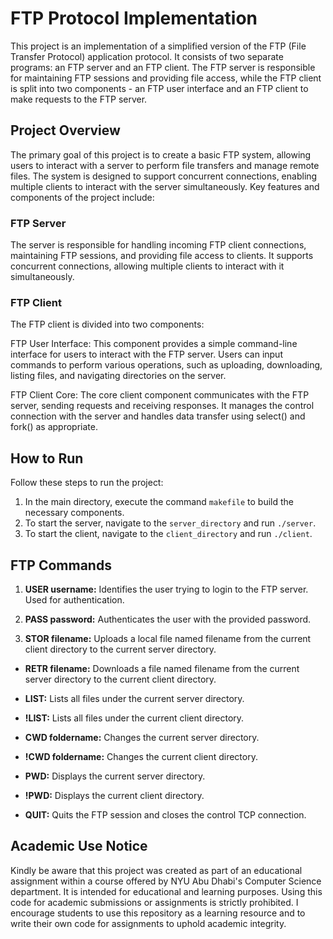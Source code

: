 # FTP Protocol Implementation

This project is an implementation of a simplified version of the FTP (File Transfer Protocol) application protocol. It consists of two separate programs: an FTP server and an FTP client. The FTP server is responsible for maintaining FTP sessions and providing file access, while the FTP client is split into two components - an FTP user interface and an FTP client to make requests to the FTP server.

## Project Overview

The primary goal of this project is to create a basic FTP system, allowing users to interact with a server to perform file transfers and manage remote files. The system is designed to support concurrent connections, enabling multiple clients to interact with the server simultaneously. Key features and components of the project include:

### FTP Server
The server is responsible for handling incoming FTP client connections, maintaining FTP sessions, and providing file access to clients. It supports concurrent connections, allowing multiple clients to interact with it simultaneously.

### FTP Client
The FTP client is divided into two components:

FTP User Interface: This component provides a simple command-line interface for users to interact with the FTP server. Users can input commands to perform various operations, such as uploading, downloading, listing files, and navigating directories on the server.

FTP Client Core: The core client component communicates with the FTP server, sending requests and receiving responses. It manages the control connection with the server and handles data transfer using select() and fork() as appropriate.

## How to Run

Follow these steps to run the project:

1. In the main directory, execute the command `makefile` to build the necessary components.
2. To start the server, navigate to the `server_directory` and run `./server`.
3. To start the client, navigate to the `client_directory` and run `./client`.

## FTP Commands

1. **USER username:** Identifies the user trying to login to the FTP server. Used for authentication.

2. **PASS password:** Authenticates the user with the provided password.

3. **STOR filename:** Uploads a local file named filename from the current client directory to the current server directory.

- **RETR filename:** Downloads a file named filename from the current server directory to the current client directory.

- **LIST:** Lists all files under the current server directory.

- **!LIST:** Lists all files under the current client directory.

- **CWD foldername:** Changes the current server directory.

- **!CWD foldername:** Changes the current client directory.

- **PWD:** Displays the current server directory.

- **!PWD:** Displays the current client directory.

- **QUIT:** Quits the FTP session and closes the control TCP connection.

## Academic Use Notice

Kindly be aware that this project was created as part of an educational assignment within a course offered by NYU Abu Dhabi's Computer Science department. It is intended for educational and learning purposes. Using this code for academic submissions or assignments is strictly prohibited. I encourage students to use this repository as a learning resource and to write their own code for assignments to uphold academic integrity.
